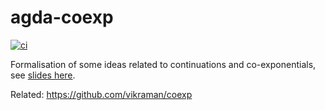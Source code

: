 # agda-coexp

[![ci](https://github.com/vikraman/agda-coexp/actions/workflows/ci.yml/badge.svg)](https://github.com/vikraman/agda-coexp)

Formalisation of some ideas related to continuations and co-exponentials, see [slides here](https://vikraman.org/files/lfcs23-coexp.pdf).

Related: https://github.com/vikraman/coexp
